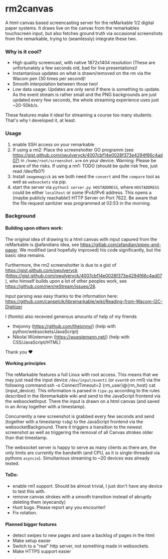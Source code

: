 # rm2canvas
A html canvas based screencasting server for the reMarkable 1/2 digital paper systems.
It draws live on the canvas from the remarkables touchscreen input, but also fetches ground truth via occasional screenshots from the remarkable, trying to (seamlessly) integrate these two.


### Why is it cool?
- High quality screencast, with native 1872x1404 resolution (These are unfortunately a few seconds old, bad for live presentations)!
- Instantanious updates on what is drawn/removed on the rm via the Wacom pen (30 times per second)!
- Smooth interpolation between those two!
- Low data usage: Updates are only send if there is something to update. As the event stream is rather small and the PNG backgrounds are just updated every few seconds, the whole streaming experience uses just ~20-50kb/s.

These features make it ideal for streaming a course too many students. That's why I developed it, at least.

### Usage
1) enable SSH access on your remarkable
2) If using a rm2: Place the screenshotter GO programm (see https://gist.github.com/owulveryck/4007cbf14e0028f373e4294f66c4ad07) in `/home/root/screenshot.arm` on your device. Warning: Please be aware of the risks.
If using a rm1: TODO (should be quite risk free, just read /dev/fb0?)
3) Install `imagemagick` as we both need the `convert` and the `compare` tool as well as `websockets` via pip.
4) start the server via `python3 server.py HOSTADDRESS`, where `HOSTADDRESS` could be either `localhost` or some IPv4/IPv6 address. This opens a (maybe publicly reachable!) HTTP Server on Port 7622. Be aware that the file request sanitzier was programmed at 02:53 in the morning.



### Background

#### Building upon others work:
The original idea of drawing to a html canvas with input capured from the reMarkable is @afandians idea, see https://gitlab.com/afandian/pipes-and-paper.
We modified (and hopefully improved) his code significantly, but the basic idea remains.

Furthermore, the rm2 screenshotter is due to a gist of https://gist.github.com/owulveryck (https://gist.github.com/owulveryck/4007cbf14e0028f373e4294f66c4ad07),
who himself builds upon a lot of other peoples work, see https://github.com/rien/reStream/issues/28.

Input parsing was easy thanks to the information here: https://github.com/canselcik/libremarkable/wiki/Reading-from-Wacom-I2C-Digitizer

I (flomlo) also recevied generous amounts of help of my friends
- thejonny (https://github.com/thejonny/)  (help with python/websockets/JavaScript)
- Nikolai Wüstemann (https://wuestemann.net/) (help with CSS/JavaScript/HTML)

Thank you ♥


#### Working principles
The reMarkable features a full Linux with root access. This means that we may just read the input device `/dev/input/event1` (or `event0` on rm1) via 
the following command:ssh -o ConnectTimeout=2 {rm_user}@{rm_host} cat {input_device}. This information is parsed in `tipa.py` according to the rules described in the libremarkable wiki and send to the JavaScript frontend via the websocketInput. 
There the input is drawn on a html canvas (and saved in an Array together with a timestamp).

Concurrently a new screenshot is grabbed every few seconds and send (together with a timestamp `tsBg`) to the JavaScript frontend via the websocketBackground. There it triggers a transition to the newest screenshot as well as triggering the removal of all Canvas strokes older than that timestamp.


The websocket server is happy to serve as many clients as there are, the only limits are currently the bandwith (and CPU, as it is single-threaded via pythons `asyncio`).
Simultanious streaming to ~20 devices was already tested.






#### ToDo:
- enable rm1 support. Should be almost trivial, I just don't have any device to test this with.
- remove canvas strokes with a smooth transition instead of abruptly deleting them (eyecandy)
- Hunt bugs. Please report any you encounter!
- Fix rotation.

#### Planned bigger features
- detect swipes to new pages and save a backlog of pages in the html
- Make setup easier
- Switch to a "real" http server, not something made in websockets. 
- Make HTTPS support easier
